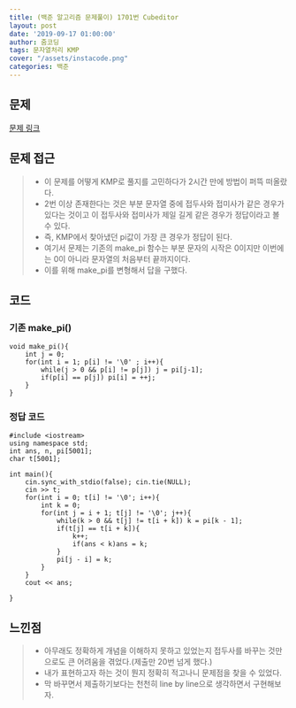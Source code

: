 ```yaml
---
title: (백준 알고리즘 문제풀이) 1701번 Cubeditor
layout: post
date: '2019-09-17 01:00:00'
author: 줌코딩
tags: 문자열처리 KMP
cover: "/assets/instacode.png"
categories: 백준
---
```


## 문제

[문제 링크](https://www.acmicpc.net/problem/1701)

## 문제 접근

>* 이 문제를 어떻게 KMP로 풀지를 고민하다가 2시간 만에 방법이 퍼뜩 떠올랐다.
>* 2번 이상 존재한다는 것은 부분 문자열 중에 접두사와 접미사가 같은 경우가 있다는 것이고 이 접두사와 접미사가 제일 길게 같은 경우가 정답이라고 볼 수 있다.
>* 즉, KMP에서 찾아냈던 pi값이 가장 큰 경우가 정답이 된다.
>* 여기서 문제는 기존의 make_pi 함수는 부분 문자의 시작은 0이지만 이번에는 0이 아니라 문자열의 처음부터 끝까지이다.
>* 이를 위해 make_pi를 변형해서 답을 구했다.

## 코드

### 기존 make_pi()

    void make_pi(){
        int j = 0;
        for(int i = 1; p[i] != '\0' ; i++){
            while(j > 0 && p[i] != p[j]) j = pi[j-1]; 
            if(p[i] == p[j]) pi[i] = ++j; 
        }
    }

### 정답 코드

    #include <iostream>
    using namespace std;
    int ans, n, pi[5001];
    char t[5001];

    int main(){
        cin.sync_with_stdio(false); cin.tie(NULL);
        cin >> t;
        for(int i = 0; t[i] != '\0'; i++){
            int k = 0;
            for(int j = i + 1; t[j] != '\0'; j++){
                while(k > 0 && t[j] != t[i + k]) k = pi[k - 1];
                if(t[j] == t[i + k]){
                    k++;
                    if(ans < k)ans = k;
                }
                pi[j - i] = k;
            }
        }
        cout << ans;
        
    }

## 느낀점

>* 아무래도 정확하게 개념을 이해하지 못하고 있었는지 접두사를 바꾸는 것만으로도 큰 어려움을 겪었다.(제출만 20번 넘게 했다.)
>* 내가 표현하고자 하는 것이 뭔지 정확히 적고나니 문제점을 찾을 수 있었다.
>* 막 바꾸면서 제출하기보다는 천천히 line by line으로 생각하면서 구현해보자.
